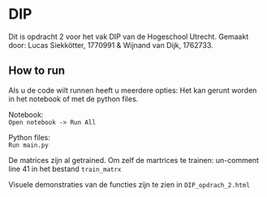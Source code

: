 # DIP

Dit is opdracht 2 voor het vak DIP van de Hogeschool Utrecht. Gemaakt door:
Lucas Siekkötter, 1770991
&
Wijnand van Dijk, 1762733.

## How to run

Als u de code wilt runnen heeft u meerdere opties:
Het kan gerunt worden in het notebook of met de python files.

Notebook: <br>
`Open notebook -> Run All` <br>

Python files: <br>
`Run main.py` <br>

De matrices zijn al getrained. Om zelf de martrices te trainen: un-comment line 41 in het bestand `train_matrx` 

Visuele demonstraties van de functies zijn te zien in `DIP_opdrach_2.html`
